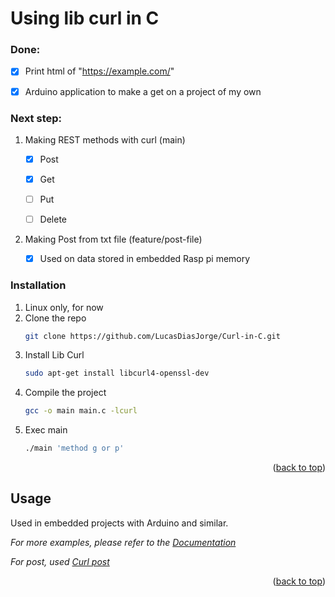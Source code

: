 # Using lib curl in C

### Done:

  - [x] Print html of "https://example.com/"
  
  - [x] Arduino application to make a get on a project of my own 

### Next step:

1. Making REST methods with curl (main)
  
      - [x] Post
  
      - [x] Get
  
      - [ ] Put
  
      - [ ] Delete
      
2. Making Post from txt file (feature/post-file)
    
      - [x] Used on data stored in embedded Rasp pi memory
  
  ### Installation

1. Linux only, for now
2. Clone the repo
   ```sh
   git clone https://github.com/LucasDiasJorge/Curl-in-C.git
   ```
3. Install Lib Curl
   ```sh
   sudo apt-get install libcurl4-openssl-dev
   ```
4. Compile the project
    ```sh
   gcc -o main main.c -lcurl
   ```
5. Exec main
    ```sh
   ./main 'method g or p'
   ```   

<p align="right">(<a href="#readme-top">back to top</a>)</p>

<!-- USAGE EXAMPLES -->
## Usage

Used in embedded projects with Arduino and similar.

_For more examples, please refer to the [Documentation](https://curl.se/docs/)_

_For post, used [Curl post](https://curl.se/libcurl/c/http-post.html)_

<p align="right">(<a href="#readme-top">back to top</a>)</p>

